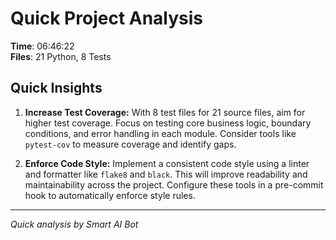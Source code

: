# Quick Project Analysis

**Time**: 06:46:22  
**Files**: 21 Python, 8 Tests

## Quick Insights

1. **Increase Test Coverage:** With 8 test files for 21 source files, aim for higher test coverage. Focus on testing core business logic, boundary conditions, and error handling in each module. Consider tools like `pytest-cov` to measure coverage and identify gaps.

2. **Enforce Code Style:** Implement a consistent code style using a linter and formatter like `flake8` and `black`. This will improve readability and maintainability across the project. Configure these tools in a pre-commit hook to automatically enforce style rules.


---
*Quick analysis by Smart AI Bot*
